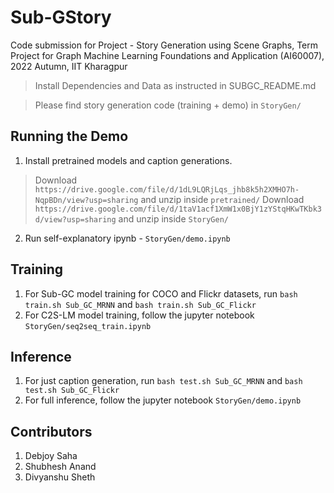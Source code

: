 # Sub-GStory
Code submission for Project - Story Generation using Scene Graphs, Term Project for Graph Machine Learning Foundations and Application (AI60007), 2022 Autumn, IIT Kharagpur

> Install Dependencies and Data as instructed in SUBGC_README.md

> Please find story generation code (training + demo) in `StoryGen/`

## Running the Demo
1. Install pretrained models and caption generations. 
> Download `https://drive.google.com/file/d/1dL9LQRjLqs_jhb8k5h2XMHO7h-NqpBDn/view?usp=sharing` and unzip inside `pretrained/`
> Download `https://drive.google.com/file/d/1taV1acf1XmW1x0BjY1zYStqHKwTKbk3d/view?usp=sharing` and unzip inside `StoryGen/`

2. Run self-explanatory ipynb - `StoryGen/demo.ipynb`

## Training
1. For Sub-GC model training for COCO and Flickr datasets, run `bash train.sh Sub_GC_MRNN` and `bash train.sh Sub_GC_Flickr`
2. For C2S-LM model training, follow the jupyter notebook `StoryGen/seq2seq_train.ipynb`

## Inference
1. For just caption generation, run `bash test.sh Sub_GC_MRNN` and `bash test.sh Sub_GC_Flickr`
2. For full inference, follow the jupyter notebook  `StoryGen/demo.ipynb`

## Contributors
1. Debjoy Saha
2. Shubhesh Anand
3. Divyanshu Sheth
